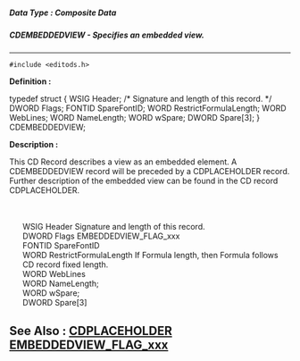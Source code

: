 ##### Data Type : Composite Data
##### CDEMBEDDEDVIEW - Specifies an embedded view.
---
```
#include <editods.h>
```

**Definition :**

typedef struct
	{
	WSIG  Header; /* Signature and length of this record. */
	DWORD  Flags; 
	FONTID  SpareFontID;
	WORD RestrictFormulaLength;
	WORD WebLines;
	WORD NameLength;
	WORD wSpare;
	DWORD Spare[3];
	} CDEMBEDDEDVIEW;

**Description :**

This CD Record describes a view as an embedded element.  A CDEMBEDDEDVIEW record will be preceded by a CDPLACEHOLDER record.  Further description of the embedded view can be found in the CD record CDPLACEHOLDER.
<ul><br>
<br>
WSIG	Header			Signature and length of this record.<br>
DWORD	Flags			EMBEDDEDVIEW_FLAG_xxx<br>
FONTID	SpareFontID<br>
WORD	RestrictFormulaLength	If Formula length, then Formula follows CD record fixed length.<br>
WORD	WebLines<br>
WORD	NameLength;<br>
WORD	wSpare;<br>
DWORD	Spare[3]</ul>



**See Also :**
[CDPLACEHOLDER](/domino-c-api-docs/reference/Data/CDPLACEHOLDER)
[EMBEDDEDVIEW_FLAG_xxx](/domino-c-api-docs/reference/Symb/EMBEDDEDVIEW_FLAG_xxx)
---
